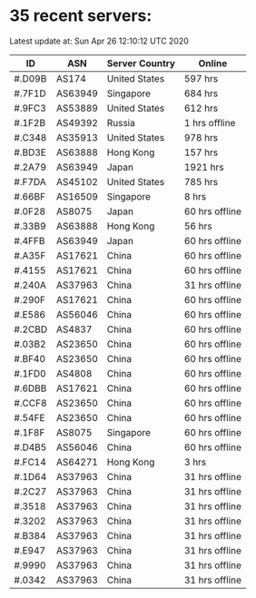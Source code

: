 # 35 recent servers:

Latest update at: Sun Apr 26 12:10:12 UTC 2020

| ID | ASN | Server Country | Online |
| -- | --- | -------------- | ------ |
| #.D09B | AS174 | United States | 597 hrs |
| #.7F1D | AS63949 | Singapore | 684 hrs |
| #.9FC3 | AS53889 | United States | 612 hrs |
| #.1F2B | AS49392 | Russia | 1 hrs offline |
| #.C348 | AS35913 | United States | 978 hrs |
| #.BD3E | AS63888 | Hong Kong | 157 hrs |
| #.2A79 | AS63949 | Japan | 1921 hrs |
| #.F7DA | AS45102 | United States | 785 hrs |
| #.66BF | AS16509 | Singapore | 8 hrs |
| #.0F28 | AS8075 | Japan | 60 hrs offline |
| #.33B9 | AS63888 | Hong Kong | 56 hrs |
| #.4FFB | AS63949 | Japan | 60 hrs offline |
| #.A35F | AS17621 | China | 60 hrs offline |
| #.4155 | AS17621 | China | 60 hrs offline |
| #.240A | AS37963 | China | 31 hrs offline |
| #.290F | AS17621 | China | 60 hrs offline |
| #.E586 | AS56046 | China | 60 hrs offline |
| #.2CBD | AS4837 | China | 60 hrs offline |
| #.03B2 | AS23650 | China | 60 hrs offline |
| #.BF40 | AS23650 | China | 60 hrs offline |
| #.1FD0 | AS4808 | China | 60 hrs offline |
| #.6DBB | AS17621 | China | 60 hrs offline |
| #.CCF8 | AS23650 | China | 60 hrs offline |
| #.54FE | AS23650 | China | 60 hrs offline |
| #.1F8F | AS8075 | Singapore | 60 hrs offline |
| #.D4B5 | AS56046 | China | 60 hrs offline |
| #.FC14 | AS64271 | Hong Kong | 3 hrs |
| #.1D64 | AS37963 | China | 31 hrs offline |
| #.2C27 | AS37963 | China | 31 hrs offline |
| #.3518 | AS37963 | China | 31 hrs offline |
| #.3202 | AS37963 | China | 31 hrs offline |
| #.B384 | AS37963 | China | 31 hrs offline |
| #.E947 | AS37963 | China | 31 hrs offline |
| #.9990 | AS37963 | China | 31 hrs offline |
| #.0342 | AS37963 | China | 31 hrs offline |

